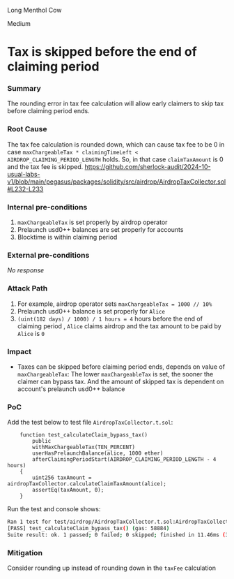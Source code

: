 Long Menthol Cow

Medium

# Tax is skipped before the end of claiming period

### Summary

The rounding error in tax fee calculation will allow early claimers to skip tax before claiming period ends.

### Root Cause

The tax fee calculation is rounded down, which can cause tax fee to be 0 in case `maxChargeableTax * claimingTimeLeft < AIRDROP_CLAIMING_PERIOD_LENGTH` holds. So, in that case `claimTaxAmount` is 0 and the tax fee is skipped.
https://github.com/sherlock-audit/2024-10-usual-labs-v1/blob/main/pegasus/packages/solidity/src/airdrop/AirdropTaxCollector.sol#L232-L233

### Internal pre-conditions

1. `maxChargeableTax` is set properly by airdrop operator
2. Prelaunch usd0++ balances are set properly for accounts
3. Blocktime is within claiming period

### External pre-conditions

_No response_

### Attack Path

1. For example, airdrop operator sets `maxChargeableTax = 1000 // 10%`
2. Prelaunch usd0++ balance is set properly for `Alice`
3. `(uint(182 days) / 1000) / 1 hours = 4` hours before the end of claiming period , `Alice` claims airdrop and the tax amount to be paid by `Alice` is `0`

### Impact

- Taxes can be skipped before claiming period ends, depends on value of `maxChargeableTax`: The lower `maxChargeableTax` is set, the sooner the claimer can bypass tax. And the amount of skipped tax is dependent on account's prelaunch usd0++ balance

### PoC

Add the test below to test file `AirdropTaxCollector.t.sol`:
```solidity
    function test_calculateClaim_bypass_tax()
        public
        withMaxChargeableTax(TEN_PERCENT)
        userHasPrelaunchBalance(alice, 1000 ether)
        afterClaimingPeriodStart(AIRDROP_CLAIMING_PERIOD_LENGTH - 4 hours)
    {
        uint256 taxAmount = airdropTaxCollector.calculateClaimTaxAmount(alice);
        assertEq(taxAmount, 0);
    }
```

Run the test and console shows:
```bash
Ran 1 test for test/airdrop/AirdropTaxCollector.t.sol:AirdropTaxCollectorTest
[PASS] test_calculateClaim_bypass_tax() (gas: 58884)
Suite result: ok. 1 passed; 0 failed; 0 skipped; finished in 11.46ms (385.00µs CPU time)
```

### Mitigation

Consider rounding up instead of rounding down in the `taxFee` calculation